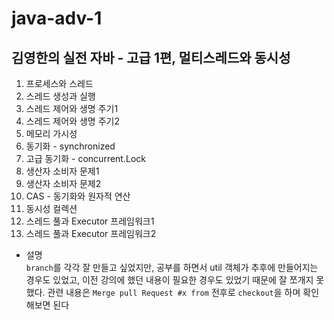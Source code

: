 # java-adv-1
## 김영한의 실전 자바 - 고급 1편, 멀티스레드와 동시성
1. 프로세스와 스레드
2. 스레드 생성과 실행
3. 스레드 제어와 생명 주기1
4. 스레드 제어와 생명 주기2
5. 메모리 가시성
6. 동기화 - synchronized
7. 고급 동기화 - concurrent.Lock
8. 생산자 소비자 문제1
9. 생산자 소비자 문제2
10. CAS - 동기화와 원자적 연산
11. 동시성 컬렉션
12. 스레드 풀과 Executor 프레임워크1
13. 스레드 풀과 Executor 프레임워크2

- 설명  
`branch`를 각각 잘 만들고 싶었지만, 공부를 하면서 util 객체가 추후에 만들어지는 경우도 있었고, 
이전 강의에 했던 내용이 필요한 경우도 있었기 때문에 잘 쪼개지 못했다.
관련 내용은 `Merge pull Request #x from` 전후로 `checkout`을 하며 확인해보면 된다   